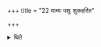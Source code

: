 +++
title = "22 याम्यः पशुः शुकहरित"

+++

<details><summary>थिते</summary>

याम्यः पशुः शुकहरित उपालम्भ्यः २२
</details>
